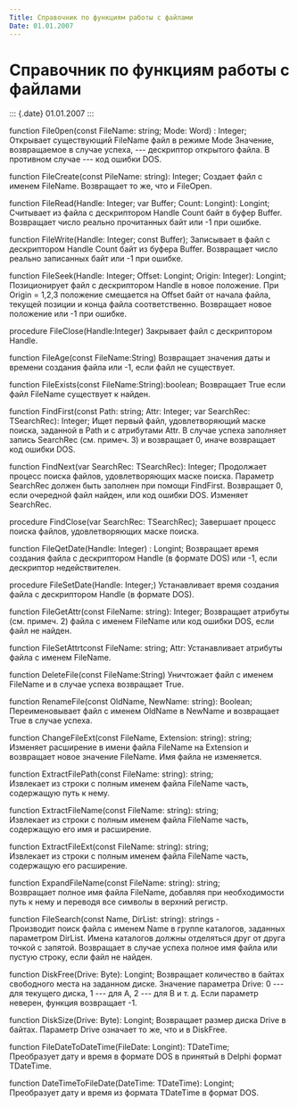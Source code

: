 ```yaml
---
Title: Справочник по функциям работы с файлами
Date: 01.01.2007
---
```



Справочник по функциям работы с файлами
=======================================

::: {.date}
01.01.2007
:::

function File0pen(const FileName: string; Mode: Word) : Integer;      
 Открывает существующий FileName файл в режиме Mode  Значение,
возвращаемое в случае успеха, --- дескриптор открытого файла. В
противном случае --- код ошибки DOS.        

function FileCreate(const PileName: string): Integer;        Создает
файл с именем FileName. Возвращает то же, что и FileOpen.        

function FileRead(Handle: Integer; var Buffer; Count: Longint): Longint;
       Считывает из файла с дескриптором Handle Count байт в буфер
Buffer. Возвращает число реально прочитанных байт или -1 при ошибке.    
   

function FileWrite(Handle: Integer; const Buffer);        Записывает в
файл с дескриптором Handle Count байт из буфера Buffer. Возвращает число
реально записанных байт или -1 при ошибке.

function FileSeek(Handle: Integer; Offset: Longint; Origin: Integer):
Longint;        Позиционирует файл с дескриптором Handle в новое
положение. При Origin = 1,2,3 положение смещается на Offset байт от
начала файла, текущей позиции и конца файла соответственно. Возвращает
новое положение или -1 при ошибке.        

procedure FileClose(Handle:Integer)        Закрывает файл с дескриптором
Handle.

function FileAge(const FileName:String)        Возвращает значения даты
и времени создания файла или -1, если файл не существует.

function FileExists(const        FileName:String):boolean; Возвращает
True если файл FileName существует к найден.        

function FindFirst(const Path: string; Attr: Integer; var SearchRec:
TSearchRec): Integer;        Ищет первый файл, удовлетворяющий маске
поиска, заданной в Path и с атрибутами Attr. В случае успеха заполняет
запись SearchRec (см. примеч. 3) и возвращает 0, иначе возвращает код
ошибки DOS.        

function FindNext(var SearchRec: TSearchRec): Integer;        Продолжает
процесс поиска файлов, удовлетворяющих маске поиска. Параметр SearchRec
должен быть заполнен при помощи FindFirst. Возвращает 0, если очередной
файл найден, или код ошибки DOS. Изменяет SearchRec.        

procedure FindClose(var SearchRec: TSearchRec);        Завершает процесс
поиска файлов, удовлетворяющих маске поиска.        

function FileQetDate(Handle: Integer) : Longint;        Возвращает время
создания файла с дескриптором Handle (в формате DOS) или -1, если
дескриптор недействителен.        

procedure FileSetDate(Handle: Integer;)        Устанавливает время
создания файла с дескриптором Handle (в формате DOS).        

function FileGetAttr(const FileName: string): Integer;        Возвращает
атрибуты (см. примеч. 2) файла с именем FileName или код ошибки DOS,
если файл не найден.        

function FileSetAttrtconst FileName: string; Attr:        Устанавливает
атрибуты файла с именем FileName.        

function DeleteFile(const  FileName:String)        Уничтожает файл с
именем FileName и в случае успеха возвращает True.        

function RenameFile(const OldName, NewName: string): Boolean;      
 Переименовывает файл с именем OldName в NewName и возвращает True в
случае успеха.        

               

function ChangeFileExt(const FileName, Extension: string): string;      
 Изменяет расширение в имени файла FileName на Extension и возвращает
новое значение FileName. Имя файла не изменяется.        

function ExtractFilePath(const FileName: string): string;      
 Извлекает из строки с полным именем файла FileName часть, содержащую
путь к нему.

function ExtractFileName(const FileName: string): string;      
 Извлекает из строки с полным именем файла FileName часть, содержащую
его имя и расширение.

function ExtractFileExt(const FileName: string): string;      
 Извлекает из строки с полным именем файла FileName часть, содержащую
его расширение.        

function ExpandFileName(const FileName: string): string;      
 Возвращает полное имя файла FileName, добавляя при необходимости путь к
нему и переводя все символы в верхний регистр.        

function FileSearch(const Name, DirList: string): strings -      
 Производит поиск файла с именем Name в группе каталогов, заданных
параметром DirList. Имена каталогов должны отделяться друг от друга
точкой с запятой. Возвращает в случае успеха полное имя файла или пустую
строку, если файл не найден.        

function DiskFree(Drive: Byte): Longint;        Возвращает количество в
байтах свободного места на заданном диске. Значение параметра Drive: 0
--- для текущего диска, 1 --- для А, 2 --- для В и т. д. Если параметр
неверен, функция возвращает -1.

function DiskSize(Drive: Byte): Longint;        Возвращает размер диска
Drive в байтах. Параметр Drive означает то же, что и в DiskFree.

function FileDateToDateTime(FileDate: Longint): TDateTime;      
 Преобразует дату и время в формате DOS в принятый в Delphi формат
TDateTime.        

function DateTimeToFileDate(DateTime: TDateTime): Longint;      
 Преобразует дату и время из формата TDateTime в формат DOS.        
